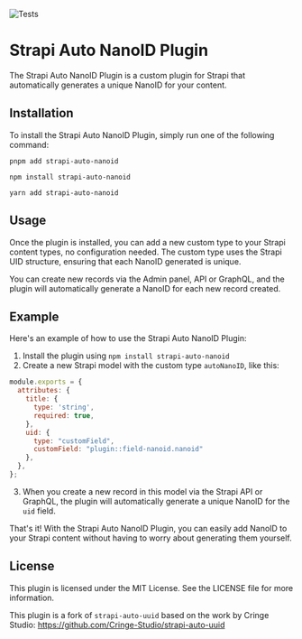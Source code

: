 ![Tests](https://github.com/Cringe-Studio/strapi-auto-uuid/actions/workflows/main.yml/badge.svg)

# Strapi Auto NanoID Plugin

The Strapi Auto NanoID Plugin is a custom plugin for Strapi that automatically generates a unique NanoID for your content.

## Installation

To install the Strapi Auto NanoID Plugin, simply run one of the following command:

```
pnpm add strapi-auto-nanoid
```
```
npm install strapi-auto-nanoid
```
```
yarn add strapi-auto-nanoid
```

## Usage

Once the plugin is installed, you can add a new custom type to your Strapi content types, no configuration needed. The custom type uses the Strapi UID structure, ensuring that each NanoID generated is unique.

You can create new records via the Admin panel, API or GraphQL, and the plugin will automatically generate a NanoID for each new record created.

## Example

Here's an example of how to use the Strapi Auto NanoID Plugin:

1. Install the plugin using `npm install strapi-auto-nanoid`
2. Create a new Strapi model with the custom type `autoNanoID`, like this:

```javascript
module.exports = {
  attributes: {
    title: {
      type: 'string',
      required: true,
    },
    uid: {
      type: "customField",
      customField: "plugin::field-nanoid.nanoid"
    },
  },
};
```

3. When you create a new record in this model via the Strapi API or GraphQL, the plugin will automatically generate a unique NanoID for the `uid` field.

That's it! With the Strapi Auto NanoID Plugin, you can easily add NanoID to your Strapi content without having to worry about generating them yourself.

## License
This plugin is licensed under the MIT License. See the LICENSE file for more information.

This plugin is a fork of `strapi-auto-uuid` based on the work by Cringe Studio: https://github.com/Cringe-Studio/strapi-auto-uuid
